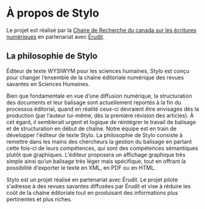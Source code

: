 # À propos de Stylo

Le projet est réalisé par la [Chaire de Recherche du canada sur les écritures numériques](http://ecrituresnumeriques.ca) en partenariat avec [Érudit](http://erudit.org).

## La philosophie de Stylo

Éditeur de texte WYSIWYM pour les sciences humaines, Stylo est conçu pour changer l’ensemble de la chaîne éditoriale numérique des revues savantes en Sciences Humaines. 

Bien que fondamentale en vue d’une diffusion numérique, la structuration des documents et leur balisage sont actuellement reportés à la fin du processus éditorial, quand en réalité ceux-ci devraient être envisagés dès la production (par l’auteur lui-même, dès la première révision des articles). À cet égard, il semblerait urgent et logique de réintégrer le travail de balisage et de structuration en début de chaîne. Notre équipe est en train de développer l'éditeur de texte Stylo. La philosophie de Stylo consiste à remettre dans les mains des chercheurs la gestion du balisage en partant cette fois-ci de leurs compétences, qui sont des compétences sémantiques plutôt que graphiques. L'éditeur proposera un affichage graphique très simple ainsi qu’un balisage très léger mais spécifique, tout en offrant la possibilité d'exporter le texte en XML, en PDF ou en HTML.

Stylo est un projet réalisé en partenariat avec Érudit. Le projet pilote s'adresse à des revues savantes diffusées par Érudit et vise à réduire les coût de la chaîne éditoriale tout en produisant des informations plus pertinentes et plus riches. 
